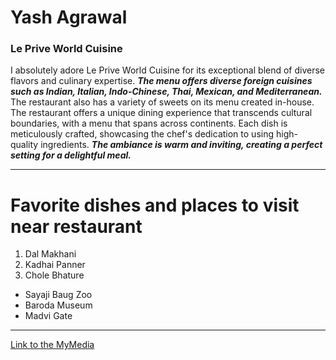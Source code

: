 # Yash Agrawal
### Le Prive World Cuisine
I absolutely adore Le Prive World Cuisine for its exceptional blend of diverse flavors and culinary expertise. ***The menu offers diverse foreign cuisines such as Indian, Italian, Indo-Chinese, Thai, Mexican, and Mediterranean.*** The restaurant also has a variety of sweets on its menu created in-house. The restaurant offers a unique dining experience that transcends cultural boundaries, with a menu that spans across continents. Each dish is meticulously crafted, showcasing the chef's dedication to using high-quality ingredients. ***The ambiance is warm and inviting, creating a perfect setting for a delightful meal.***

---
# Favorite dishes and places to visit near restaurant
1. Dal Makhani
2. Kadhai Panner
3. Chole Bhature
- Sayaji Baug Zoo
- Baroda Museum
- Madvi Gate
---
[Link to the MyMedia](/MyMedia.md)